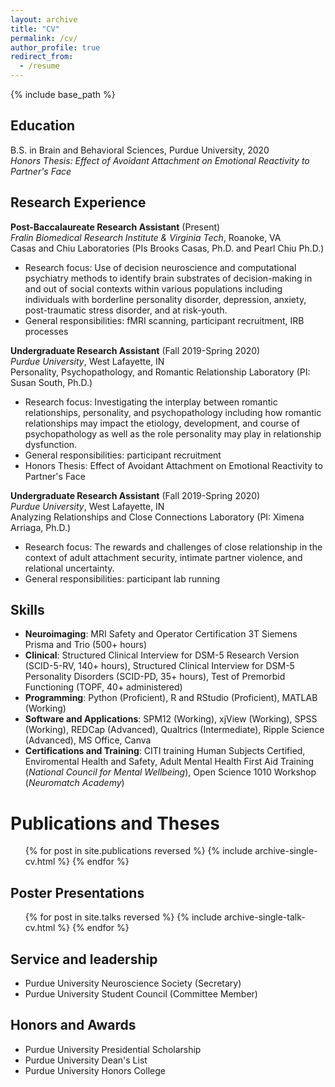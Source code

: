 ```yaml
---
layout: archive
title: "CV"
permalink: /cv/
author_profile: true
redirect_from:
  - /resume
---
```


{% include base_path %}

Education
---
B.S. in Brain and Behavioral Sciences, Purdue University, 2020  
*Honors Thesis: Effect of Avoidant Attachment on Emotional Reactivity to Partner's Face*

Research Experience
---
**Post-Baccalaureate Research Assistant** (Present)   
*Fralin Biomedical Research Institute & Virginia Tech*, Roanoke, VA   
Casas and Chiu Laboratories (PIs Brooks Casas, Ph.D. and Pearl Chiu Ph.D.)
 * Research focus: Use of decision neuroscience and computational psychiatry methods to identify brain substrates of decision-making in and out of social contexts within various populations including individuals with borderline personality disorder, depression, anxiety, post-traumatic stress disorder, and at risk-youth.
* General responsibilities:  fMRI scanning, participant recruitment, IRB processes

**Undergraduate Research Assistant** (Fall 2019-Spring 2020)  
*Purdue University*, West Lafayette, IN  
Personality, Psychopathology, and Romantic Relationship Laboratory (PI: Susan South, Ph.D.)
* Research focus: Investigating the interplay between romantic relationships, personality, and psychopathology including how romantic relationships may impact the etiology, development, and course of psychopathology as well as the role personality may play in relationship dysfunction.
* General responsibilities: participant recruitment
* Honors Thesis: Effect of Avoidant Attachment on Emotional Reactivity to Partner's Face

**Undergraduate Research Assistant** (Fall 2019-Spring 2020)   
*Purdue University*, West Lafayette, IN  
Analyzing Relationships and Close Connections Laboratory (PI: Ximena Arriaga, Ph.D.)
* Research focus: The rewards and challenges of close relationship in the context of adult attachment security, intimate partner violence, and relational uncertainty.
* General responsibilities: participant lab running 
 
Skills
---
* **Neuroimaging**: MRI Safety and Operator Certification 3T Siemens Prisma and Trio (500+ hours)
* **Clinical**: Structured Clinical Interview for DSM-5 Research Version (SCID-5-RV, 140+ hours), Structured Clinical Interview for DSM-5 Personality Disorders (SCID-PD, 35+ hours), Test of Premorbid Functioning (TOPF, 40+ administered)
* **Programming**: Python (Proficient), R and RStudio (Proficient), MATLAB (Working)
* **Software and Applications**: SPM12 (Working), xjView (Working), SPSS (Working), REDCap (Advanced), Qualtrics (Intermediate), Ripple Science (Advanced), MS Office, Canva
* **Certifications and Training**: CITI training Human Subjects Certified, Enviromental Health and Safety, Adult Mental Health First Aid Training (*National Council for Mental Wellbeing*), Open Science 1010 Workshop (*Neuromatch Academy*)
  

Publications and Theses
======
  <ul>{% for post in site.publications reversed %}
    {% include archive-single-cv.html %}
  {% endfor %}</ul>

Poster Presentations
---
  <ul>{% for post in site.talks reversed %} 
    {% include archive-single-talk-cv.html  %}
  {% endfor %}</ul>
  
Service and leadership
---
* Purdue University Neuroscience Society (Secretary)
* Purdue University Student Council (Committee Member)

Honors and Awards
---
* Purdue University Presidential Scholarship
* Purdue University Dean's List
* Purdue University Honors College
